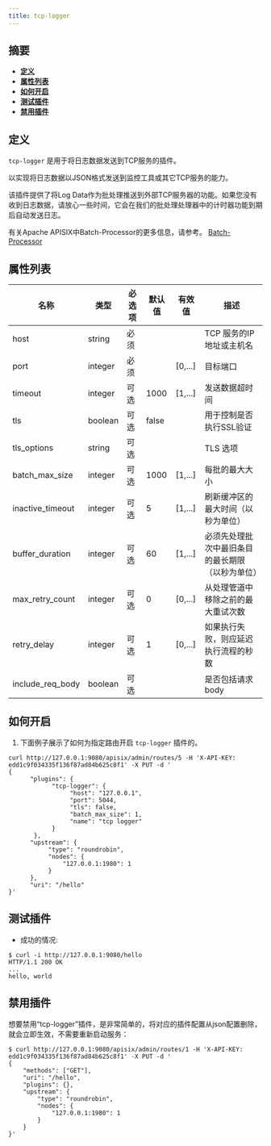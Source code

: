 ```yaml
---
title: tcp-logger
---
```


<!--
#
# Licensed to the Apache Software Foundation (ASF) under one or more
# contributor license agreements.  See the NOTICE file distributed with
# this work for additional information regarding copyright ownership.
# The ASF licenses this file to You under the Apache License, Version 2.0
# (the "License"); you may not use this file except in compliance with
# the License.  You may obtain a copy of the License at
#
#     http://www.apache.org/licenses/LICENSE-2.0
#
# Unless required by applicable law or agreed to in writing, software
# distributed under the License is distributed on an "AS IS" BASIS,
# WITHOUT WARRANTIES OR CONDITIONS OF ANY KIND, either express or implied.
# See the License for the specific language governing permissions and
# limitations under the License.
#
-->

## 摘要

- [**定义**](#定义)
- [**属性列表**](#属性列表)
- [**如何开启**](#如何开启)
- [**测试插件**](#测试插件)
- [**禁用插件**](#禁用插件)

## 定义

`tcp-logger` 是用于将日志数据发送到TCP服务的插件。

以实现将日志数据以JSON格式发送到监控工具或其它TCP服务的能力。

该插件提供了将Log Data作为批处理推送到外部TCP服务器的功能。如果您没有收到日志数据，请放心一些时间，它会在我们的批处理处理器中的计时器功能到期后自动发送日志。

有关Apache APISIX中Batch-Processor的更多信息，请参考。
[Batch-Processor](../batch-processor.md)

## 属性列表

| 名称             | 类型    | 必选项 | 默认值 | 有效值  | 描述                                             |
| ---------------- | ------- | ------ | ------ | ------- | ------------------------------------------------ |
| host             | string  | 必须   |        |         | TCP 服务的IP地址或主机名                         |
| port             | integer | 必须   |        | [0,...] | 目标端口                                         |
| timeout          | integer | 可选   | 1000   | [1,...] | 发送数据超时间                                   |
| tls              | boolean | 可选   | false  |         | 用于控制是否执行SSL验证                          |
| tls_options      | string  | 可选   |        |         | TLS 选项                                         |
| batch_max_size   | integer | 可选   | 1000   | [1,...] | 每批的最大大小                                   |
| inactive_timeout | integer | 可选   | 5      | [1,...] | 刷新缓冲区的最大时间（以秒为单位）               |
| buffer_duration  | integer | 可选   | 60     | [1,...] | 必须先处理批次中最旧条目的最长期限（以秒为单位） |
| max_retry_count  | integer | 可选   | 0      | [0,...] | 从处理管道中移除之前的最大重试次数               |
| retry_delay      | integer | 可选   | 1      | [0,...] | 如果执行失败，则应延迟执行流程的秒数             |
| include_req_body | boolean | 可选   |        |         | 是否包括请求 body                                |

## 如何开启

1. 下面例子展示了如何为指定路由开启 `tcp-logger` 插件的。

```shell
curl http://127.0.0.1:9080/apisix/admin/routes/5 -H 'X-API-KEY: edd1c9f034335f136f87ad84b625c8f1' -X PUT -d '
{
      "plugins": {
            "tcp-logger": {
                 "host": "127.0.0.1",
                 "port": 5044,
                 "tls": false,
                 "batch_max_size": 1,
                 "name": "tcp logger"
            }
       },
      "upstream": {
           "type": "roundrobin",
           "nodes": {
               "127.0.0.1:1980": 1
           }
      },
      "uri": "/hello"
}'
```

## 测试插件

* 成功的情况:

```shell
$ curl -i http://127.0.0.1:9080/hello
HTTP/1.1 200 OK
...
hello, world
```

## 禁用插件

想要禁用“tcp-logger”插件，是非常简单的，将对应的插件配置从json配置删除，就会立即生效，不需要重新启动服务：

```shell
$ curl http://127.0.0.1:9080/apisix/admin/routes/1 -H 'X-API-KEY: edd1c9f034335f136f87ad84b625c8f1' -X PUT -d '
{
    "methods": ["GET"],
    "uri": "/hello",
    "plugins": {},
    "upstream": {
        "type": "roundrobin",
        "nodes": {
            "127.0.0.1:1980": 1
        }
    }
}'
```

